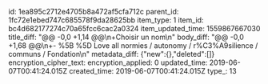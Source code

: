 id: 1ea895c2712e4705b8a472af5cfa712c
parent_id: 1fc72e1ebed747c685578f9da28625bb
item_type: 1
item_id: bc4d682177274c70a65fcc6cac2a0324
item_updated_time: 1559867667030
title_diff: "@@ -0,0 +1,14 @@\n+Choisir un nom\n"
body_diff: "@@ -0,0 +1,68 @@\n+- %5B %5D Love all normies / autonomy / r%C3%A9silience / communs / Fondation\n"
metadata_diff: {"new":{},"deleted":[]}
encryption_cipher_text: 
encryption_applied: 0
updated_time: 2019-06-07T00:41:24.015Z
created_time: 2019-06-07T00:41:24.015Z
type_: 13
